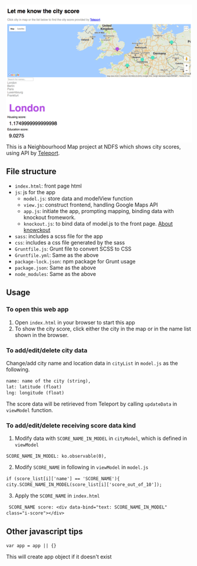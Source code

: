 ![sample image](sample-image.png)
This is a Neighbourhood Map project at NDFS which shows city scores, using API by [Teleport](https://teleport.org/about-us/).

## File structure
- `index.html`: front page html
- `js`: js for the app
   - `model.js`: store data and modelView function 
   - `view.js`: construct frontend, handling Google Maps API
   - `app.js`: initiate the app, prompting mapping, binding data with knockout fromework. 
   - `knockout.js`: to bind data of model.js to the front page. [About knowckout](http://knockoutjs.com/downloads/index.html)
- `sass`: includes a scss file for the app
- `css`: includes a css file generated by the sass
- `Gruntfile.js`: Grunt file to convert SCSS to CSS
- `Gruntfile.yml`: Same as the above
- `package-lock.json`: npm package for Grunt usage
- `package.json`: Same as the above
- `node_modules`: Same as the above

## Usage
### To open this web app
1. Open `index.html` in your browser to start this app
2. To show the city score, click either the city in the map or in the name list shown in the browser.

### To add/edit/delete city data
Change/add city name and location data in `cityList` in `model.js` as the following. 
```
name: name of the city (string),
lat: latitude (float)
lng: longitude (float)
```
The score data will be retirieved from Teleport by calling `updateData` in `viewModel` function.

### To add/edit/delete receiving score data kind
1. Modify data with `SCORE_NAME_IN_MODEL` in `cityModel`, which is defined in `viewModel`
```
SCORE_NAME_IN_MODEL: ko.observable(0),
```
2. Modify `SCORE_NAME` in following in `viewModel` in `model.js`
```
if (score_list[i]['name'] == 'SCORE_NAME'){
city.SCORE_NAME_IN_MODEL(score_list[i]['score_out_of_10']);
```
3. Apply the `SCORE_NAME` in `index.html`
```
 SCORE_NAME score: <div data-bind="text: SCORE_NAME_IN_MODEL" class="i-score"></div>
```

## Other javascript tips
```
var app = app || {}
```
This will create app object if it doesn't exist
